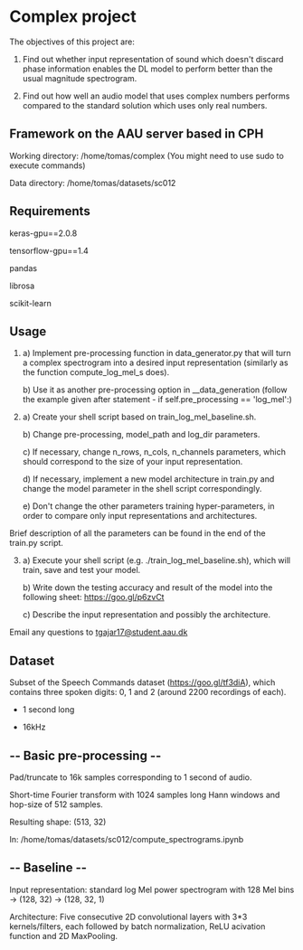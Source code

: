 # Complex project
The objectives of this project are:

1. Find out whether input representation of sound which doesn't discard phase information enables the DL model to perform        better than the usual magnitude spectrogram.

2. Find out how well an audio model that uses complex numbers performs compared to the standard solution which uses only real    numbers.



## Framework on the AAU server based in CPH
Working directory:   /home/tomas/complex (You might need to use sudo to execute commands)

Data directory:      /home/tomas/datasets/sc012



## Requirements
keras-gpu==2.0.8

tensorflow-gpu==1.4

pandas

librosa

scikit-learn



## Usage
1. a) Implement pre-processing function in data_generator.py that will turn a complex spectrogram into a desired input               representation (similarly as the function compute_log_mel_s does).

   b) Use it as another pre-processing option in __data_generation (follow the example given after statement - if                   self.pre_processing == 'log_mel':)
   

2. a) Create your shell script based on train_log_mel_baseline.sh. 

   b) Change pre-processing, model_path and log_dir parameters.
   
   c) If necessary, change n_rows, n_cols, n_channels parameters, which should correspond to the size of your input                 representation.
   
   d) If necessary, implement a new model architecture in train.py and change the model parameter in the shell script               correspondingly. 
   
   e) Don't change the other parameters training hyper-parameters, in order to compare only input representations and               architectures.
   
Brief description of all the parameters can be found in the end of the train.py script.

   
3. a) Execute your shell script (e.g. ./train_log_mel_baseline.sh), which will train, save and test your model. 

   b) Write down the testing accuracy and result of the model into the following sheet: https://goo.gl/p6zvCt
   
   c) Describe the input representation and possibly the architecture.
   

Email any questions to tgajar17@student.aau.dk



## Dataset
Subset of the Speech Commands dataset (https://goo.gl/tf3diA), which contains three spoken digits: 0, 1 and 2 (around 2200 recordings of each).

+ 1 second long

+ 16kHz



## -- Basic pre-processing --
Pad/truncate to 16k samples corresponding to 1 second of audio.

Short-time Fourier transform with 1024 samples long Hann windows and hop-size of 512 samples.

Resulting shape: (513, 32)

In: /home/tomas/datasets/sc012/compute_spectrograms.ipynb



## -- Baseline --
Input representation: standard log Mel power spectrogram with 128 Mel bins -> (128, 32) -> (128, 32, 1)

Architecture: Five consecutive 2D convolutional layers with 3*3 kernels/filters, each followed by batch normalization, ReLU acivation function and 2D MaxPooling.

